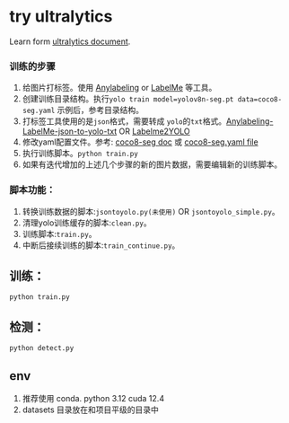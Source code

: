 # try ultralytics

Learn form [ultralytics document](https://docs.ultralytics.com/).

### 训练的步骤

1. 给图片打标签。使用  [Anylabeling](https://github.com/vietanhdev/anylabeling) or [LabelMe](https://github.com/wkentaro/labelme) 等工具。
2. 创建训练目录结构。执行`yolo train model=yolov8n-seg.pt data=coco8-seg.yaml` 示例后，参考目录结构。
3. 打标签工具使用的是`json`格式，需要转成 `yolo`的`txt`格式。[Anylabeling-LabelMe-json-to-yolo-txt](https://github.com/ThijsCol/Anylabeling-LabelMe-json-to-yolo-txt) OR [Labelme2YOLO](https://github.com/rooneysh/Labelme2YOLO)
4. 修改yaml配置文件。参考: [coco8-seg doc](https://docs.ultralytics.com/datasets/segment/coco8-seg/) 或 [coco8-seg.yaml file](https://github.com/ultralytics/ultralytics/blob/main/ultralytics/cfg/datasets/coco8-seg.yaml)
5. 执行训练脚本。```python train.py```
6. 如果有迭代增加的上述几个步骤的新的图片数据，需要编辑新的训练脚本。

### 脚本功能：

1. 转换训练数据的脚本:`jsontoyolo.py(未使用)` OR `jsontoyolo_simple.py`。
2. 清理yolo训练缓存的脚本:`clean.py`。
3. 训练脚本:`train.py`。
4. 中断后接续训练的脚本:`train_continue.py`。


## 训练：

```shell
python train.py

```

## 检测：

```shell
python detect.py

```

## env 

1. 推荐使用 conda. python 3.12  cuda 12.4
2.  datasets 目录放在和项目平级的目录中